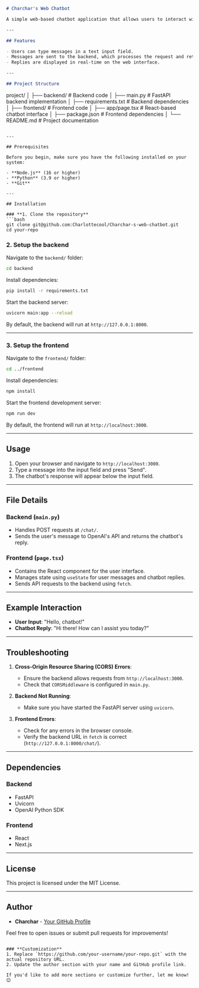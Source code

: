 ```markdown
# Charchar's Web Chatbot

A simple web-based chatbot application that allows users to interact with an AI chatbot. The frontend is built with React using Next.js, while the backend is powered by FastAPI. The chatbot connects to OpenAI's API for generating responses.

---

## Features

- Users can type messages in a text input field.
- Messages are sent to the backend, which processes the request and returns a reply from OpenAI's API.
- Replies are displayed in real-time on the web interface.

---

## Project Structure

```
project/
│
├── backend/                     # Backend code
│   ├── main.py                  # FastAPI backend implementation
│   ├── requirements.txt         # Backend dependencies
│
├── frontend/                    # Frontend code
│   ├── app/page.tsx             # React-based chatbot interface
│   ├── package.json             # Frontend dependencies
│
└── README.md                    # Project documentation
```

---

## Prerequisites

Before you begin, make sure you have the following installed on your system:

- **Node.js** (16 or higher)
- **Python** (3.9 or higher)
- **Git**

---

## Installation

### **1. Clone the repository**
```bash
git clone git@github.com:Charlottecool/Charchar-s-web-chatbot.git
cd your-repo
```

### **2. Setup the backend**

Navigate to the `backend/` folder:
```bash
cd backend
```

Install dependencies:
```bash
pip install -r requirements.txt
```

Start the backend server:
```bash
uvicorn main:app --reload
```

By default, the backend will run at `http://127.0.0.1:8000`.

---

### **3. Setup the frontend**

Navigate to the `frontend/` folder:
```bash
cd ../frontend
```

Install dependencies:
```bash
npm install
```

Start the frontend development server:
```bash
npm run dev
```

By default, the frontend will run at `http://localhost:3000`.

---

## Usage

1. Open your browser and navigate to `http://localhost:3000`.
2. Type a message into the input field and press "Send".
3. The chatbot's response will appear below the input field.

---

## File Details

### **Backend (`main.py`)**
- Handles POST requests at `/chat/`.
- Sends the user's message to OpenAI's API and returns the chatbot's reply.

### **Frontend (`page.tsx`)**
- Contains the React component for the user interface.
- Manages state using `useState` for user messages and chatbot replies.
- Sends API requests to the backend using `fetch`.

---

## Example Interaction

- **User Input**: "Hello, chatbot!"
- **Chatbot Reply**: "Hi there! How can I assist you today?"

---

## Troubleshooting

1. **Cross-Origin Resource Sharing (CORS) Errors**:
   - Ensure the backend allows requests from `http://localhost:3000`.
   - Check that `CORSMiddleware` is configured in `main.py`.

2. **Backend Not Running**:
   - Make sure you have started the FastAPI server using `uvicorn`.

3. **Frontend Errors**:
   - Check for any errors in the browser console.
   - Verify the backend URL in `fetch` is correct (`http://127.0.0.1:8000/chat/`).

---

## Dependencies

### **Backend**
- FastAPI
- Uvicorn
- OpenAI Python SDK

### **Frontend**
- React
- Next.js

---

## License

This project is licensed under the MIT License.

---

## Author

- **Charchar** - [Your GitHub Profile](https://github.com/your-username)

Feel free to open issues or submit pull requests for improvements!
```

### **Customization**
1. Replace `https://github.com/your-username/your-repo.git` with the actual repository URL.
2. Update the author section with your name and GitHub profile link.

If you'd like to add more sections or customize further, let me know! 😊

